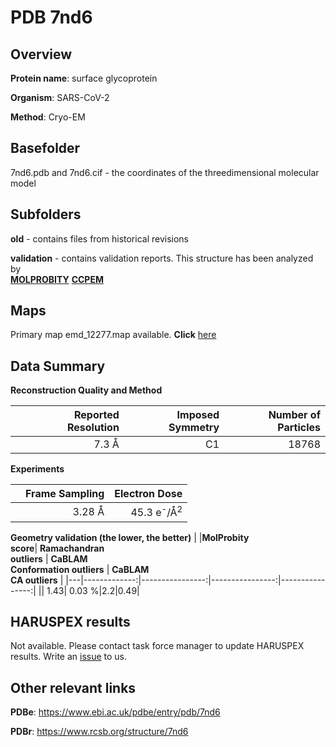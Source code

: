 # PDB 7nd6

## Overview

**Protein name**: surface glycoprotein

**Organism**: SARS-CoV-2

**Method**: Cryo-EM



## Basefolder

7nd6.pdb and 7nd6.cif - the coordinates of the threedimensional molecular model

## Subfolders



**old** - contains files from historical revisions

**validation** - contains validation reports. This structure has been analyzed by <br>  [**MOLPROBITY**](https://github.com/thorn-lab/coronavirus_structural_task_force/tree/master/pdb/surface_glycoprotein/SARS-CoV-2/7nd6/validation/molprobity)   [**CCPEM**](https://github.com/thorn-lab/coronavirus_structural_task_force/tree/master/pdb/surface_glycoprotein/SARS-CoV-2/7nd6/validation/ccpem-validation) 



## Maps

Primary map emd_12277.map available. **Click** [here](http://ftp.wwpdb.org/pub/emdb/structures/EMD-12277/map/) 

## Data Summary
**Reconstruction Quality and Method**

|   | Reported Resolution | Imposed Symmetry | Number of Particles |
|---|-------------:|----------------:|--------------:|
|   |7.3 Å|C1|18768|

**Experiments**

|   | Frame Sampling | Electron Dose |
|---|-------------:|----------------:|
|   |3.28 Å|45.3 e<sup>-</sup>/Å<sup>2</sup>|

**Geometry validation (the lower, the better)**
|   |**MolProbity<br>score**| **Ramachandran<br>outliers** | **CaBLAM<br>Conformation outliers** | **CaBLAM<br>CA outliers** |
|---|-------------:|----------------:|----------------:|----------------:|
||  1.43|  0.03 %|2.2|0.49|

## HARUSPEX results

Not available. Please contact task force manager to update HARUSPEX results. Write an [issue](https://github.com/thorn-lab/coronavirus_structural_task_force/issues) to us.

## Other relevant links 
**PDBe**:  https://www.ebi.ac.uk/pdbe/entry/pdb/7nd6
 
**PDBr**: https://www.rcsb.org/structure/7nd6 
